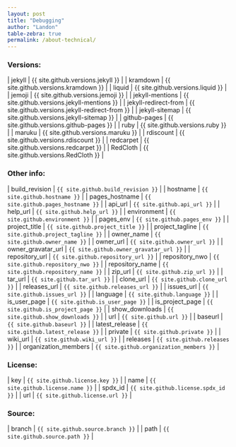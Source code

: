 ```yaml
---
layout: post
title: "Debugging"
author: "Landon"
table-zebra: true
permalink: /about-technical/
---
```


### Versions:

| jekyll 				| {{ site.github.versions.jekyll }} 				|
| kramdown 				| {{ site.github.versions.kramdown }} 				|
| liquid 				| {{ site.github.versions.liquid }} 				|
| jemoji 				| {{ site.github.versions.jemoji }} 				|
| jekyll-mentions		| {{ site.github.versions.jekyll-mentions }} 		|
| jekyll-redirect-from 	| {{ site.github.versions.jekyll-redirect-from }} 	|
| jekyll-sitemap 		| {{ site.github.versions.jekyll-sitemap }} 		|
| github-pages 			| {{ site.github.versions.github-pages }} 			|
| ruby 					| {{ site.github.versions.ruby }} 					|
| maruku 				| {{ site.github.versions.maruku }} 				|
| rdiscount 			| {{ site.github.versions.rdiscount }} 				|
| redcarpet 			| {{ site.github.versions.redcarpet }} 				|
| RedCloth 				| {{ site.github.versions.RedCloth }} 				|


### Other info:

| build_revision | `{{ site.github.build_revision }}` |
| hostname | `{{ site.github.hostname }}` |
| pages_hostname | `{{ site.github.pages_hostname }}` |
| api_url | `{{ site.github.api_url }}` |
| help_url | `{{ site.github.help_url }}` |
| environment | `{{ site.github.environment }}` |
| pages_env | `{{ site.github.pages_env }}` |
| project_title | `{{ site.github.project_title }}` |
| project_tagline | `{{ site.github.project_tagline }}` |
| owner_name | `{{ site.github.owner_name }}` |
| owner_url | `{{ site.github.owner_url }}` |
| owner_gravatar_url | `{{ site.github.owner_gravatar_url }}` |
| repository_url | `{{ site.github.repository_url }}` |
| repository_nwo | `{{ site.github.repository_nwo }}` |
| repository_name | `{{ site.github.repository_name }}` |
| zip_url | `{{ site.github.zip_url }}` |
| tar_url | `{{ site.github.tar_url }}` |
| clone_url | `{{ site.github.clone_url }}` |
| releases_url | `{{ site.github.releases_url }}` |
| issues_url | `{{ site.github.issues_url }}` |
| language | `{{ site.github.language }}` |
| is_user_page | `{{ site.github.is_user_page }}` |
| is_project_page | `{{ site.github.is_project_page }}` |
| show_downloads | `{{ site.github.show_downloads }}` |
| url | `{{ site.github.url }}` |
| baseurl | `{{ site.github.baseurl }}` |
| latest_release | `{{ site.github.latest_release }}` |
| private | `{{ site.github.private }}` |
| wiki_url | `{{ site.github.wiki_url }}` |
| releases | `{{ site.github.releases }}` |
| organization_members | `{{ site.github.organization_members }}` |

### License:

| key | `{{ site.github.license.key }}` |
| name | `{{ site.github.license.name }}` |
| spdx_id | `{{ site.github.license.spdx_id }}` |
| url | `{{ site.github.license.url }}` |

### Source:

| branch | `{{ site.github.source.branch }}` |
| path | `{{ site.github.source.path }}` |